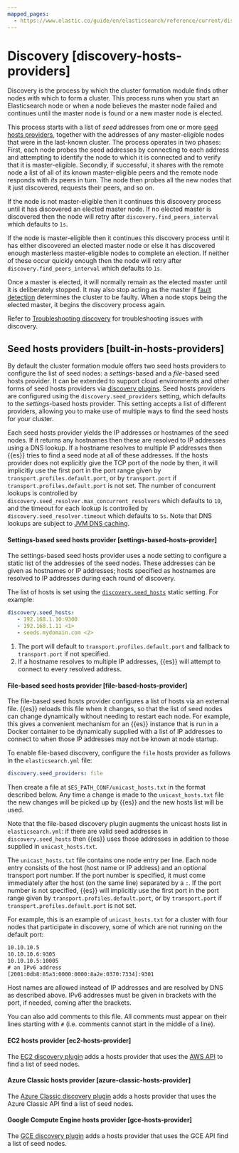 ```yaml
---
mapped_pages:
  - https://www.elastic.co/guide/en/elasticsearch/reference/current/discovery-hosts-providers.html
---
```


# Discovery [discovery-hosts-providers]

Discovery is the process by which the cluster formation module finds other nodes with which to form a cluster. This process runs when you start an Elasticsearch node or when a node believes the master node failed and continues until the master node is found or a new master node is elected.

This process starts with a list of *seed* addresses from one or more [seed hosts providers](#built-in-hosts-providers), together with the addresses of any master-eligible nodes that were in the last-known cluster. The process operates in two phases: First, each node probes the seed addresses by connecting to each address and attempting to identify the node to which it is connected and to verify that it is master-eligible. Secondly, if successful, it shares with the remote node a list of all of its known master-eligible peers and the remote node responds with *its* peers in turn. The node then probes all the new nodes that it just discovered, requests their peers, and so on.

If the node is not master-eligible then it continues this discovery process until it has discovered an elected master node. If no elected master is discovered then the node will retry after `discovery.find_peers_interval` which defaults to `1s`.

If the node is master-eligible then it continues this discovery process until it has either discovered an elected master node or else it has discovered enough masterless master-eligible nodes to complete an election. If neither of these occur quickly enough then the node will retry after `discovery.find_peers_interval` which defaults to `1s`.

Once a master is elected, it will normally remain as the elected master until it is deliberately stopped. It may also stop acting as the master if [fault detection](cluster-fault-detection.md) determines the cluster to be faulty. When a node stops being the elected master, it begins the discovery process again.

Refer to [Troubleshooting discovery](../../../troubleshoot/elasticsearch/discovery-troubleshooting.md) for troubleshooting issues with discovery.

## Seed hosts providers [built-in-hosts-providers]

By default the cluster formation module offers two seed hosts providers to configure the list of seed nodes: a *settings*-based and a *file*-based seed hosts provider. It can be extended to support cloud environments and other forms of seed hosts providers via [discovery plugins](https://www.elastic.co/guide/en/elasticsearch/plugins/current/discovery.html). Seed hosts providers are configured using the `discovery.seed_providers` setting, which defaults to the *settings*-based hosts provider. This setting accepts a list of different providers, allowing you to make use of multiple ways to find the seed hosts for your cluster.

Each seed hosts provider yields the IP addresses or hostnames of the seed nodes. If it returns any hostnames then these are resolved to IP addresses using a DNS lookup. If a hostname resolves to multiple IP addresses then {{es}} tries to find a seed node at all of these addresses. If the hosts provider does not explicitly give the TCP port of the node by then, it will implicitly use the first port in the port range given by `transport.profiles.default.port`, or by `transport.port` if `transport.profiles.default.port` is not set. The number of concurrent lookups is controlled by `discovery.seed_resolver.max_concurrent_resolvers` which defaults to `10`, and the timeout for each lookup is controlled by `discovery.seed_resolver.timeout` which defaults to `5s`. Note that DNS lookups are subject to [JVM DNS caching](../../deploy/self-managed/networkaddress-cache-ttl.md).


#### Settings-based seed hosts provider [settings-based-hosts-provider] 

The settings-based seed hosts provider uses a node setting to configure a static list of the addresses of the seed nodes. These addresses can be given as hostnames or IP addresses; hosts specified as hostnames are resolved to IP addresses during each round of discovery.

The list of hosts is set using the [`discovery.seed_hosts`](../../deploy/self-managed/important-settings-configuration.md#unicast.hosts) static setting. For example:

```yaml
discovery.seed_hosts:
   - 192.168.1.10:9300
   - 192.168.1.11 <1>
   - seeds.mydomain.com <2>
```

1. The port will default to `transport.profiles.default.port` and fallback to `transport.port` if not specified.
2. If a hostname resolves to multiple IP addresses, {{es}} will attempt to connect to every resolved address.



#### File-based seed hosts provider [file-based-hosts-provider] 

The file-based seed hosts provider configures a list of hosts via an external file.  {{es}} reloads this file when it changes, so that the list of seed nodes can change dynamically without needing to restart each node. For example, this gives a convenient mechanism for an {{es}} instance that is run in a Docker container to be dynamically supplied with a list of IP addresses to connect to when those IP addresses may not be known at node startup.

To enable file-based discovery, configure the `file` hosts provider as follows in the `elasticsearch.yml` file:

```yaml
discovery.seed_providers: file
```

Then create a file at `$ES_PATH_CONF/unicast_hosts.txt` in the format described below. Any time a change is made to the `unicast_hosts.txt` file the new changes will be picked up by {{es}} and the new hosts list will be used.

Note that the file-based discovery plugin augments the unicast hosts list in `elasticsearch.yml`: if there are valid seed addresses in `discovery.seed_hosts` then {{es}} uses those addresses in addition to those supplied in `unicast_hosts.txt`.

The `unicast_hosts.txt` file contains one node entry per line. Each node entry consists of the host (host name or IP address) and an optional transport port number. If the port number is specified, it must come immediately after the host (on the same line) separated by a `:`. If the port number is not specified, {{es}} will implicitly use the first port in the port range given by `transport.profiles.default.port`, or by `transport.port` if `transport.profiles.default.port` is not set.

For example, this is an example of `unicast_hosts.txt` for a cluster with four nodes that participate in discovery, some of which are not running on the default port:

```txt
10.10.10.5
10.10.10.6:9305
10.10.10.5:10005
# an IPv6 address
[2001:0db8:85a3:0000:0000:8a2e:0370:7334]:9301
```

Host names are allowed instead of IP addresses and are resolved by DNS as described above. IPv6 addresses must be given in brackets with the port, if needed, coming after the brackets.

You can also add comments to this file. All comments must appear on their lines starting with `#` (i.e. comments cannot start in the middle of a line).


#### EC2 hosts provider [ec2-hosts-provider] 

The [EC2 discovery plugin](https://www.elastic.co/guide/en/elasticsearch/plugins/current/discovery-ec2.html) adds a hosts provider that uses the [AWS API](https://github.com/aws/aws-sdk-java) to find a list of seed nodes.


#### Azure Classic hosts provider [azure-classic-hosts-provider] 

The [Azure Classic discovery plugin](https://www.elastic.co/guide/en/elasticsearch/plugins/current/discovery-azure-classic.html) adds a hosts provider that uses the Azure Classic API find a list of seed nodes.


#### Google Compute Engine hosts provider [gce-hosts-provider] 

The [GCE discovery plugin](https://www.elastic.co/guide/en/elasticsearch/plugins/current/discovery-gce.html) adds a hosts provider that uses the GCE API find a list of seed nodes.


